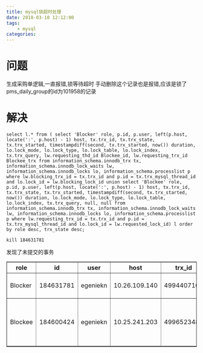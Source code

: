 ```yaml
---
title: mysql锁超时处理
date: 2018-03-10 12:12:00
tags:
	- mysql
categories:
---
```


# 问题
生成采购单逻辑,一直报错,锁等待超时
手动删除这个记录也是报错,应该是锁了pms_daily_group的id为101958的记录

# 解决
```
select l.* from ( select 'Blocker' role, p.id, p.user, left(p.host, locate(':', p.host) - 1) host, tx.trx_id, tx.trx_state, tx.trx_started, timestampdiff(second, tx.trx_started, now()) duration, lo.lock_mode, lo.lock_type, lo.lock_table, lo.lock_index, tx.trx_query, lw.requesting_thd_id Blockee_id, lw.requesting_trx_id Blockee_trx from information_schema.innodb_trx tx, information_schema.innodb_lock_waits lw, information_schema.innodb_locks lo, information_schema.processlist p where lw.blocking_trx_id = tx.trx_id and p.id = tx.trx_mysql_thread_id and lo.lock_id = lw.blocking_lock_id union select 'Blockee' role, p.id, p.user, left(p.host, locate(':', p.host) - 1) host, tx.trx_id, tx.trx_state, tx.trx_started, timestampdiff(second, tx.trx_started, now()) duration, lo.lock_mode, lo.lock_type, lo.lock_table, lo.lock_index, tx.trx_query, null, null from information_schema.innodb_trx tx, information_schema.innodb_lock_waits lw, information_schema.innodb_locks lo, information_schema.processlist p where lw.requesting_trx_id = tx.trx_id and p.id = tx.trx_mysql_thread_id and lo.lock_id = lw.requested_lock_id) l order by role desc, trx_state desc;

kill 184631781
```
发现了未提交的事务

<table border="1" style="border-collapse:collapse">
<tr><th>role</th><th>id</th><th>user</th><th>host</th><th>trx_id</th><th>trx_state</th><th>trx_started</th><th>duration</th><th>lock_mode</th><th>lock_type</th><th>lock_table</th><th>lock_index</th><th>trx_query</th><th>Blockee_id</th><th>Blockee_trx</th></tr>
<tr><td>Blocker</td><td>184631781</td><td>egeniekn</td><td>10.26.109.140</td><td>4994407160</td><td>RUNNING</td><td>2018-03-10 10:39:22</td><td>4996</td><td>X</td><td>RECORD</td><td>`egenie_kn`.`pms_daily_group`</td><td>PRIMARY</td><td>NULL</td><td>184600424</td><td>4996523486</td></tr>
<tr><td>Blockee</td><td>184600424</td><td>egeniekn</td><td>10.25.241.203</td><td>4996523486</td><td>LOCK WAIT</td><td>2018-03-10 12:02:32</td><td>6</td><td>X</td><td>RECORD</td><td>`egenie_kn`.`pms_daily_group`</td><td>PRIMARY</td><td>/* ApplicationName=DataGrip 2017.3 */ UPDATE `egenie_kn`.`pms_daily_group` t SET t.`is_usable` = 0 WHERE t.`pms_daily_group_id` = 101958</td><td>NULL</td><td>NULL</td></tr></table>